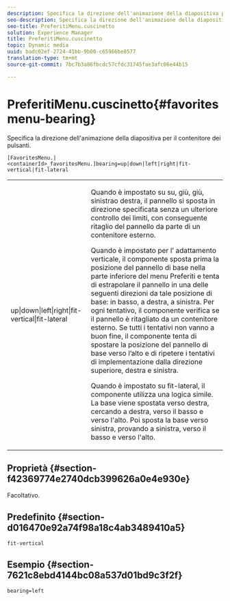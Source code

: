 ```yaml
---
description: Specifica la direzione dell'animazione della diapositiva per il contenitore dei pulsanti.
seo-description: Specifica la direzione dell'animazione della diapositiva per il contenitore dei pulsanti.
seo-title: PreferitiMenu.cuscinetto
solution: Experience Manager
title: PreferitiMenu.cuscinetto
topic: Dynamic media
uuid: badc02ef-2724-41bb-9b00-c65966be8577
translation-type: tm+mt
source-git-commit: 7bc7b3a86fbcdc57cfdc31745fae3afc06e44b15

---
```



# PreferitiMenu.cuscinetto{#favoritesmenu-bearing}

Specifica la direzione dell&#39;animazione della diapositiva per il contenitore dei pulsanti.

`[FavoritesMenu.|<containerId>_favoritesMenu.]bearing=up|down|left|right|fit-vertical|fit-lateral`

<table id="table_2B109D2F91E64B5382B31921C3780FA5"> 
 <tbody> 
  <tr> 
   <td colname="col1"> <p><span class="codeph"> up|down|left|right|fit-vertical|fit-lateral</span> </p> </td> 
   <td colname="col2"> <p> Quando è impostato su <span class="codeph"> su, giù</span>, <span class="codeph"> giù</span>, <span class="codeph"> sinistra</span>o <span class="codeph"> destra</span>, il pannello si sposta in direzione specificata senza un ulteriore controllo dei limiti, con conseguente ritaglio del pannello da parte di un contenitore esterno. </p> <p>Quando è impostato per l’ <span class="codeph"> adattamento verticale</span>, il componente sposta prima la posizione del pannello di base nella parte inferiore del menu Preferiti e tenta di estrapolare il pannello in una delle seguenti direzioni da tale posizione di base: in basso, a destra, a sinistra. Per ogni tentativo, il componente verifica se il pannello è ritagliato da un contenitore esterno. Se tutti i tentativi non vanno a buon fine, il componente tenta di spostare la posizione del pannello di base verso l’alto e di ripetere i tentativi di implementazione dalla direzione superiore, destra e sinistra. </p> <p>Quando è impostato su <span class="codeph"> fit-lateral</span>, il componente utilizza una logica simile. La base viene spostata verso destra, cercando a destra, verso il basso e verso l'alto. Poi sposta la base verso sinistra, provando a sinistra, verso il basso e verso l'alto. </p> </td> 
  </tr> 
 </tbody> 
</table>

## Proprietà {#section-f42369774e2740dcb399626a0e4e930e}

Facoltativo.

## Predefinito {#section-d016470e92a74f98a18c4ab3489410a5}

`fit-vertical`

## Esempio {#section-7621c8ebd4144bc08a537d01bd9c3f2f}

`bearing=left`
